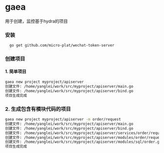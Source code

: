 # gaea
用于创建，监控基于hydra的项目


### 安装
```sh
  go get github.com/micro-plat/wechat-token-server
```

### 创建项目

#### 1. 简单项目
```sh
gaea new project myproject/apiserver
创建文件: /home/yanglei/work/src/myproject/apiserver/main.go
创建文件: /home/yanglei/work/src/myproject/apiserver/bind.go
项目生成完成
```

### 2. 生成包含有模块代码的项目

```sh
gaea new project myproject/apiserver -m order/request
创建文件: /home/yanglei/work/src/myproject/apiserver/main.go
创建文件: /home/yanglei/work/src/myproject/apiserver/bind.go
创建文件: /home/yanglei/work/src/myproject/apiserver/services/order/request.go
创建文件: /home/yanglei/work/src/myproject/apiserver/modules/order/request.go
创建文件: /home/yanglei/work/src/myproject/apiserver/modules/sql/order.go
项目生成完成

```